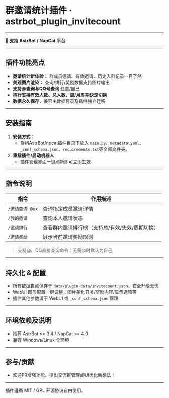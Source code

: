 # 群邀请统计插件 · astrbot_plugin_invitecount


---

📢 **支持 AstrBot / NapCat 平台**

---

## 插件功能亮点

- **邀请统计新体验：** 群成员邀请、有效邀请、历史入群记录一目了然
- **美观图片渲染：** 查询/排行/奖励数据支持图片输出
- **支持@查询与QQ号查询** 任意/自己
- **排行支持有效人数、总人数、周/月周期快速切换**
- **数据永久保存**，兼容主数据目录及插件独立迁移

---

## 安装指南

1. **安装方式**：
   - 群组AstrBot/npcat插件目录下放入 `main.py`、`metadata.yaml`、`_conf_schema.json`、`requirements.txt`等全部文件夹。
2. **重载插件/启动机器人**
   - 插件管理界面一键刷新即可立即生效

---

## 指令说明

| 指令            | 作用描述                     |
|----------------|------------------------|
| `/邀请查询 @xx` | 查询指定成员邀请详情         |
| `/我的邀请`     | 查询本人邀请状态             |
| `/邀请排行`     | 查看群内邀请排行榜（支持总/有效/失效/周期切换） |
| `/邀请奖励`     | 展示当前邀请奖励规则         |

> 支持@、QQ直接查询命令：无需@时默认为自己 

---

## 持久化 & 配置
- 所有数据自动保存于 `data/plugin-data/invitecount.json`，安全升级无忧
- WebUI 图形配置一键调整：图片美化开关/奖励内容/显示选项等
- 插件其他参数请于 WebUI 或 `_conf_schema.json` 管理

---

## 环境依赖及说明
- 推荐 AstrBot >= 3.4 / NapCat >= 4.0
- 兼容 Windows/Linux 全环境

---

## 参与/贡献
- 欢迎PR增强功能、提出交流群管理或UI优化新想法！

---

插件遵循 MIT / GPL 开源协议自由使用。
